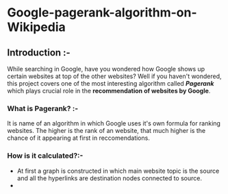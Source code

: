# Google-pagerank-algorithm-on-Wikipedia

## Introduction :-
While searching in Google, have you wondered how Google shows up certain websites at top of the other websites? Well if you haven't wondered, this project covers one of the most  interesting algorithm called ***Pagerank***  which plays crucial role in the **recommendation of websites by Google**. 

### What is Pagerank? :-
It is name of an algorithm in which Google uses it's own formula for ranking websites. The higher is the rank of an website, that much higher is the chance of it appearing at first in reccomendations.

### How is it calculated?:-
* At first a graph is constructed in which main website topic is the source and all the hyperlinks are destination nodes connected to source.
* 
